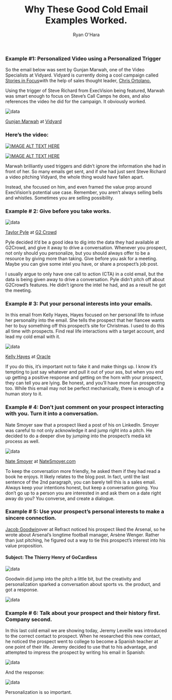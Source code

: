 ﻿---
layout: blog
title: Why These Good Cold Email Examples Worked.
description: Last week I asked some folks on LinkedIn to send me some cold emails that actually worked. I thought today we’d go through them, and deep dive into why they worked. So here are some actual cold emails sent by real sales reps that actually turned into meetings.
coverImage: /img/apples.gif
publishDate: Jun 11, 2018

author: Ryan O'Hara
authorProfile:  Ryan O'Hara has been an early employee at several startups helping them with marketing and prospecting tactics, including Dyn who was acquired by Oracle for $600+ million in 2016. He's had prospecting campaigns featured in Fortune, Mashable, and TheNextWeb. Ryan specializes in branding, business development, prospecting, and coaching people on how to make good digital first impressions. He also mentors two accelerators, The Iron Yard and The Alpha Loft, and hosts The Prospecting Podcast.
authorImage: /img/Ryan-OHara-Headshot.png
---

### Example #1: Personalized Video using a Personalized Trigger

So the email below was sent by Gunjan Marwah, one of the Video Specialists at Vidyard. Vidyard is currently doing a cool campaign called [Stories in Focus](https://storiesinfocus.hubs.vidyard.com/)with the help of sales thought leader, [Chris Ortolano.](https://www.linkedin.com/in/salesnerdo/)

Using the trigger of Steve Richard from ExecVision being featured, Marwah was smart enough to focus on Steve’s Call Camps he does, and also references the video he did for the campaign. It obviously worked.

![data](/img/Screen-Shot1.png)

[Gunjan Marwah](https://www.linkedin.com/in/gmphotography/) at [Vidyard](https://www.vidyard.com/)

### Here’s the video:


[![IMAGE ALT TEXT HERE](/img/whyTheseGoodCold.png)](http://www.youtube.com/watch?feature=player_embedded&v=XCCArevEIAY
)


[![IMAGE ALT TEXT HERE](/img/whyTheseGoodCold.png)](https://share.vidyard.com/watch/eW3AqNo8cUuKXEuuJPKZzC
)


Marwah brilliantly used triggers and didn’t ignore the information she had in front of her. So many emails get sent, and if she had just sent Steve Richard a video pitching Vidyard, the whole thing would have fallen apart.

Instead, she focused on him, and even framed the value prop around ExecVision’s potential use case. Remember, you aren’t always selling bells and whistles. Sometimes you are selling possibility.

### Example # 2: Give before you take works.

![data](/img/Screen-Shot2.png)

[Taylor Pyle](https://www.linkedin.com/in/taylorkpyle/) at [G2 Crowd](https://www.g2crowd.com/)

Pyle decided it’d be a good idea to dig into the data they had available at G2Crowd, and give it away to drive a conversation. Whenever you prospect, not only should you personalize, but you should always offer to be a resource by giving more than taking. Give before you ask for a meeting. Maybe you can give some intel you have, or share a prospect’s job post.

I usually argue to only have one call to action (CTA) in a cold email, but the data is being given away to drive a conversation. Pyle didn’t pitch off about G2Crowd’s features. He didn’t ignore the intel he had, and as a result he got the meeting.

### Example # 3: Put your personal interests into your emails.

In this email from Kelly Hayes, Hayes focused on her personal life to infuse her personality into the email. She tells the prospect that her fiancee wants her to buy something off this prospect’s site for Christmas. I used to do this all time with prospects. Find real life interactions with a target account, and lead my cold email with it.

![data](/img/Screen-Shot7.png)

[Kelly Hayes](https://www.linkedin.com/in/kelly-hayes-bb9a0a7a/) at [Oracle](https://www.oracle.com/index.html)

If you do this, it’s important not to fake it and make things up. I know it’s tempting to just say whatever and pull it out of your ass, but when you end up getting a positive response and getting on the horn with your prospect, they can tell you are lying. Be honest, and you’ll have more fun prospecting too. While this email may not be perfect mechanically, there is enough of a human story to it.

### Example # 4: Don’t just comment on your prospect interacting with you. Turn it into a conversation.

Nate Smoyer saw that a prospect liked a post of his on LinkedIn. Smoyer was careful to not only acknowledge it and jump right into a pitch. He decided to do a deeper dive by jumping into the prospect’s media kit process as well.

![data](/img/Screen-Shot3.png)

[Nate Smoyer](https://www.linkedin.com/in/natesmoyer/) at [NateSmoyer.com](http://natesmoyer.com/)

To keep the conversation more friendly, he asked them if they had read a book he enjoys. It likely relates to the blog post. In fact, until the last sentence of the 2nd paragraph, you can barely tell this is a sales email. Always keep your intentions honest, but keep a conversation going. You don’t go up to a person you are interested in and ask them on a date right away do you? You converse, and create a dialogue.

### Example # 5: Use your prospect’s personal interests to make a sincere connection.

[Jacob Goodwin](https://www.linkedin.com/in/jacob-goodwin/)over at Refract noticed his prospect liked the Arsenal, so he wrote about Arsenal’s longtime football manager, Arsène Wenger. Rather than just pitching, he figured out a way to tie this prospect’s interest into his value proposition.

#### Subject: The Thierry Henry of GoCardless

![data](/img/Screen-Shot-Refract.png)

Goodwin did jump into the pitch a little bit, but the creativity and personalization sparked a conversation about sports vs. the product, and got a response.

![data](/img/Screen-Shot4.png)

### Example # 6: Talk about your prospect and their history first. Company second.

In this last cold email we are showing today, Jeremy Leveille was introduced to the correct contact to prospect. When he researched this new contact, he noticed the prospect went to college to become a Spanish teacher at one point of their life. Jeremy decided to use that to his advantage, and attempted to impress the prospect by writing his email in Spanish:

![data](/img/Screen-Shot5.png)

And the response:

![data](/img/Screen-Shot6.png)

Personalization is so important.